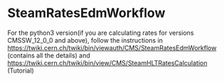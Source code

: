 # SteamRatesEdmWorkflow
For  the python3 version(if you are calculating rates for versions CMSSW_12_0_0 and above), follow the instructions in https://twiki.cern.ch/twiki/bin/viewauth/CMS/SteamRatesEdmWorkflow (contains all the details) and https://twiki.cern.ch/twiki/bin/view/CMS/SteamHLTRatesCalculation (Tutorial) 




